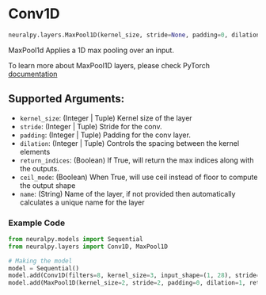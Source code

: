 # Conv1D

```python
neuralpy.layers.MaxPool1D(kernel_size, stride=None, padding=0, dilation=1, return_indices=False, ceil_mode=False, name=None)
```

MaxPool1d Applies a 1D max pooling over an input.

To learn more about MaxPool1D layers, please check PyTorch [documentation](https://pytorch.org/docs/stable/nn.html#maxpool1d)

## Supported Arguments:

  - `kernel_size`: (Integer | Tuple) Kernel size of the layer
  - `stride`: (Integer | Tuple) Stride for the conv.
  - `padding`: (Integer | Tuple) Padding for the conv layer.
  - `dilation`: (Integer | Tuple) Controls the spacing between the kernel elements
  - `return_indices`: (Boolean) If True, will return the max indices along with the outputs.
  - `ceil_mode`: (Boolean) When True, will use ceil instead of floor to compute the output shape
  - `name`: (String) Name of the layer, if not provided then automatically calculates a unique name for the layer

### Example Code

```python
from neuralpy.models import Sequential
from neuralpy.layers import Conv1D, MaxPool1D

# Making the model
model = Sequential()
model.add(Conv1D(filters=8, kernel_size=3, input_shape=(1, 28), stride=1, name="first cnn"))
model.add(MaxPool1D(kernel_size=2, stride=2, padding=0, dilation=1, return_indices=False, ceil_mode=False, name="Pool Layer"))
```